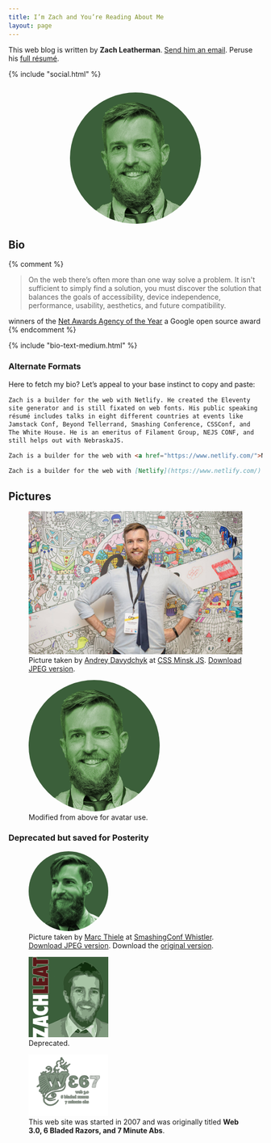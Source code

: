 ```yaml
---
title: I’m Zach and You’re Reading About Me
layout: page
---
```


This web blog is written by **Zach Leatherman**. [Send him an email](mailto:zach@zachleat.com). Peruse his [full résumé](/resume/).

{% include "social.html" %}

<img src="/img/avatar-2017-big.png" alt="Photo of Zach Leatherman’s Bearded Face" style="max-width: 260px; border-radius: 50%; margin: 2em auto 0; display: block">

## Bio

{% comment %}
> On the web there’s often more than one way solve a problem. It isn't sufficient to simply find a solution, you must discover the solution that balances the goals of accessibility, device independence, performance, usability, aesthetics, and future compatibility.

winners of the <a href="https://www.filamentgroup.com/lab/agency-of-year.html">Net Awards Agency of the Year</a> a Google open source award
{% endcomment %}

{% include "bio-text-medium.html" %}

### Alternate Formats

Here to fetch my bio? Let’s appeal to your base instinct to copy and paste:

<div class="fullwidth livedemo top left square-bottom" data-demo-label="Plaintext">

``` text
Zach is a builder for the web with Netlify. He created the Eleventy site generator and is still fixated on web fonts. His public speaking résumé includes talks in eight different countries at events like Jamstack Conf, Beyond Tellerrand, Smashing Conference, CSSConf, and The White House. He is an emeritus of Filament Group, NEJS CONF, and still helps out with NebraskaJS.
```

</div>

<div class="fullwidth livedemo top left square-bottom" data-demo-label="HTML">

``` html
Zach is a builder for the web with <a href="https://www.netlify.com/">Netlify</a>. He created the <a href="https://www.11ty.dev/">Eleventy site generator</a> and is still fixated on <a href="/web/fonts/">web fonts</a>. His <a href="/web/speaking/">public speaking résumé</a> includes talks in eight different countries at events like Jamstack Conf, Beyond Tellerrand, Smashing Conference, CSSConf, and <a href="/web/whitehouse/">The White House</a>. He is an emeritus of <a href="https://www.filamentgroup.com/">Filament Group</a>, <a href="http://nejsconf.com/">NEJS CONF</a>, and still helps out with <a href="http://nebraskajs.com">NebraskaJS</a>.
```

</div>

<div class="fullwidth livedemo top left square-bottom" data-demo-label="Markdown">

``` markdown
Zach is a builder for the web with [Netlify](https://www.netlify.com/). He created the [Eleventy site generator](https://www.11ty.dev/) and is still fixated on [web fonts](/web/fonts/). His [public speaking résumé](/web/speaking/) includes talks in eight different countries at events like Jamstack Conf, Beyond Tellerrand, Smashing Conference, CSSConf, and [The White House](/web/whitehouse/). He is an emeritus of [Filament Group](https://www.filamentgroup.com/), [NEJS CONF](https://nejsconf.com/), and still helps out with [NebraskaJS](https://nebraskajs.com).
```

</div>

## Pictures

<figure class="fullwidth">
	<picture>
		<source type="image/webp" srcset="/img/bio-2017.webp">
		<img src="/img/bio-2017.jpg" alt="Just a picture of my face.">
	</picture>
	<figcaption>Picture taken by <a href="https://www.facebook.com/andrey.davydchyk">Andrey Davydchyk</a> at <a href="https://www.facebook.com/cssminskjs/">CSS Minsk JS</a>. <a href="/img/bio-2017.jpg">Download JPEG version</a>.</figcaption>
</figure>

<figure>
	<img src="/img/avatar-2017-big.png" alt="" style="max-width: 260px; border-radius: 50%;">
	<figcaption>Modified from above for avatar use.</figcaption>
</figure>

<!-- <figure>
	<picture>
		<source type="image/webp" srcset="/img/reading.webp">
		<img src="/img/reading.jpg" alt="Reading in the book store, Coding with JavaScript for Dummies.">
	</picture>
	<figcaption><a href="/img/reading.jpg">Download JPEG version</a>.</figcaption>
</figure> -->

### Deprecated but saved for Posterity

<figure>
	<img src="/img/avatar-big.png" alt="" style="width: 158px; border-radius: 50%;">
	<figcaption>Picture taken by <a href="https://twitter.com/marcthiele">Marc Thiele</a> at <a href="https://smashingconf.com/whistler-2014/">SmashingConf Whistler</a>. <a href="/img/bio.jpg">Download JPEG version</a>. Download the <a href="/img/bio.jpg">original version</a>.</figcaption>
</figure>

<figure>
	<img src="/img/avatar-old.png" alt="" style="width: 158px">
	<figcaption>Deprecated.</figcaption>
</figure>

<figure>
	<img src="/web/img/web367.png" alt="Web 367 Logo" style="width: 158px">
	<figcaption>This web site was started in 2007 and was originally titled <strong>Web 3.0, 6 Bladed Razors, and 7 Minute Abs</strong>.</figcaption>
</figure>

